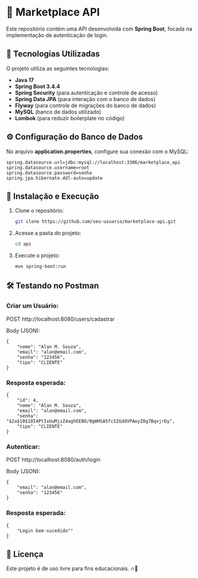 # 📌 Marketplace API

Este repositório contém uma API desenvolvida com **Spring Boot**, focada na implementação de autenticação de login. 

## 🚀 Tecnologias Utilizadas

O projeto utiliza as seguintes tecnologias:

- **Java 17**
- **Spring Boot 3.4.4**
- **Spring Security** (para autenticação e controle de acesso)
- **Spring Data JPA** (para interação com o banco de dados)
- **Flyway** (para controle de migrações do banco de dados)
- **MySQL** (banco de dados utilizado)
- **Lombok** (para reduzir boilerplate no código)

## ⚙️ Configuração do Banco de Dados

No arquivo **application.properties**, configure sua conexão com o MySQL:

```properties
spring.datasource.url=jdbc:mysql://localhost:3306/marketplace_api
spring.datasource.username=root
spring.datasource.password=senha
spring.jpa.hibernate.ddl-auto=update
```

## 🔧 Instalação e Execução

1. Clone o repositório: 
   ```sh
   git clone https://github.com/seu-usuario/marketplace-api.git
   ```
2. Acesse a pasta do projeto:
   ```sh
   cd api
   ```
3. Execute o projeto:
   ```sh
   mvn spring-boot:run
   ```

## 🛠 Testando no Postman

### Criar um Usuário:

POST http://localhost:8080/users/cadastrar

Body (JSON):
```
{
    "nome": "Alan M. Souza",
    "email": "alan@email.com",
    "senha": "123456",
    "tipo": "CLIENTE"
}
```

### Resposta esperada:
```
{
    "id": 4,
    "nome": "Alan M. Souza",
    "email": "alan@email.com",
    "senha": "$2a$10$10I4PtIxUuMjzZ4aghEEBO/0gWHSASfcSIGddVPAeyZ8g7BqvjrDy",
    "tipo": "CLIENTE"
}
```

### Autenticar:

POST http://localhost:8080/auth/login

Body (JSON):
```
{
    "email": "alan@email.com",
    "senha": "123456"
}
```

### Resposta esperada:
```
{
    "Login bem-sucedido""
}
```

## 📜 Licença

Este projeto é de uso livre para fins educacionais. 🔥🚀

